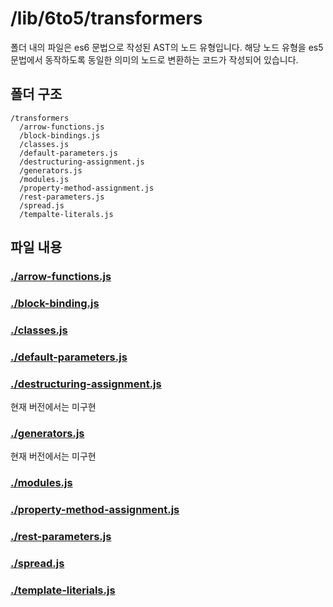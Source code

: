 # /lib/6to5/transformers

폴더 내의 파일은 es6 문법으로 작성된 AST의 노드 유형입니다. 해당 노드 유형을 es5 문법에서 동작하도록 동일한 의미의 노드로 변환하는 코드가 작성되어 있습니다.


## 폴더 구조
```
/transformers
  /arrow-functions.js
  /block-bindings.js
  /classes.js
  /default-parameters.js
  /destructuring-assignment.js
  /generators.js
  /modules.js
  /property-method-assignment.js
  /rest-parameters.js
  /spread.js
  /tempalte-literals.js
```

## 파일 내용

### [./arrow-functions.js](./arrow-functions.js)


### [./block-binding.js](./block-binding.js)


### [./classes.js](./classes.js)


### [./default-parameters.js](./default-parameters.js)


### [./destructuring-assignment.js](./destructuring-assignment.js)
현재 버전에서는 미구현


### [./generators.js](./generators.js)
현재 버전에서는 미구현


### [./modules.js](./modules.js)


### [./property-method-assignment.js](./property-method-assignment.js)


### [./rest-parameters.js](./rest-parameters.js)


### [./spread.js](./spread.js)


  ### [./template-literials.js](./template-literials.js)

